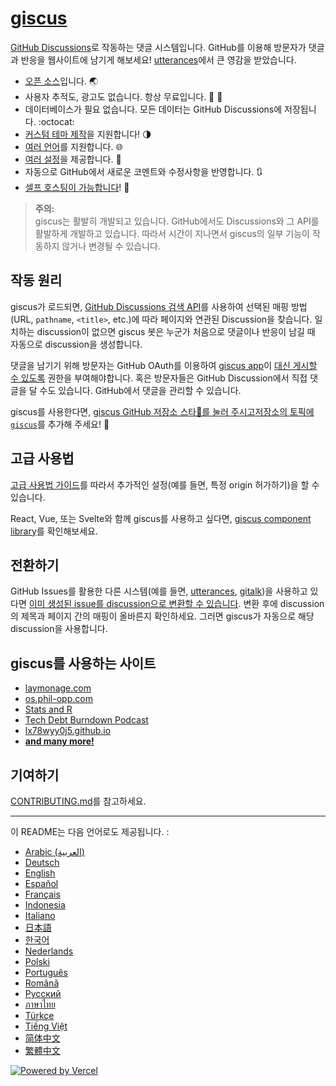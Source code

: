 # [giscus][giscus]

[GitHub Discussions][discussions]로 작동하는 댓글 시스템입니다. GitHub를 이용해 방문자가 댓글과 반응을 웹사이트에 남기게 해보세요! [utterances][utterances]에서 큰 영감을 받았습니다.

- [오픈 소스][repo]입니다. 🌏
- 사용자 추적도, 광고도 없습니다. 항상 무료입니다. 📡 🚫
- 데이터베이스가 필요 없습니다. 모든 데이터는 GitHub Discussions에 저장됩니다. :octocat:
- [커스텀 테마 제작][creating-custom-themes]을 지원합니다! 🌗
- [여러 언어][multiple-languages]를 지원합니다. 🌐
- [여러 설정][advanced-usage]을 제공합니다. 🔧
- 자동으로 GitHub에서 새로운 코멘트와 수정사항을 반영합니다. 🔃
- [셀프 호스팅이 가능합니다][self-hosting]! 🤳

> **주의:**\
> giscus는 활발히 개발되고 있습니다. GitHub에서도 Discussions와 그 API를 활발하게 개발하고 있습니다. 따라서 시간이 지나면서 giscus의 일부 기능이 작동하지 않거나 변경될 수 있습니다.

## 작동 원리

giscus가 로드되면, [GitHub Discussions 검색 API][search-api]를 사용하여 선택된 매핑 방법(URL, `pathname`, `<title>`, etc.)에 따라 페이지와 연관된 Discussion을 찾습니다. 일치하는 discussion이 없으면 giscus 봇은 누군가 처음으로 댓글이나 반응이 남길 때 자동으로 discussion을 생성합니다.

댓글을 남기기 위해 방문자는 GitHub OAuth를 이용하여 [giscus app][giscus-app]이 [대신 게시할 수 있도록][authorization] 권한을 부여해야합니다. 혹은 방문자들은 GitHub Discussion에서 직접 댓글을 달 수도 있습니다. GitHub에서 댓글을 관리할 수 있습니다.

[giscus]: https://giscus.app/ko
[discussions]: https://docs.github.com/en/discussions
[utterances]: https://github.com/utterance/utterances
[repo]: https://github.com/giscus/giscus
[advanced-usage]: https://github.com/giscus/giscus/blob/main/ADVANCED-USAGE.md
[creating-custom-themes]: https://github.com/giscus/giscus/blob/main/ADVANCED-USAGE.md#data-theme
[multiple-languages]: https://github.com/giscus/giscus/blob/main/CONTRIBUTING.md#adding-localizations
[self-hosting]: https://github.com/giscus/giscus/blob/main/SELF-HOSTING.md
[search-api]: https://docs.github.com/en/graphql/guides/using-the-graphql-api-for-discussions#search
[giscus-app]: https://github.com/apps/giscus
[authorization]: https://docs.github.com/en/developers/apps/identifying-and-authorizing-users-for-github-apps

<!-- configuration -->

giscus를 사용한다면, [giscus GitHub 저장소 스타🌟를 눌러 주시고][repo][저장소의 토픽에][topic-howto] [`giscus`][giscus-topic]를 추가해 주세요! 🎉

## 고급 사용법

[고급 사용법 가이드][advanced-usage]를 따라서 추가적인 설정(예를 들면, 특정 origin 허가하기)을 할 수 있습니다.

React, Vue, 또는 Svelte와 함께 giscus를 사용하고 싶다면, [giscus component library][giscus-component]를 확인해보세요.

## 전환하기

GitHub Issues를 활용한 다른 시스템(예를 들면, [utterances][utterances], [gitalk][gitalk])을 사용하고 있다면 [이미 생성된 issue를 discussion으로 변환할 수 있습니다][convert]. 변환 후에 discussion의 제목과 페이지 간의 매핑이 올바른지 확인하세요. 그러면 giscus가 자동으로 해당 discussion을 사용합니다.

## giscus를 사용하는 사이트

- [laymonage.com][laymonage-website]
- [os.phil-opp.com][os-phil-opp]
- [Stats and R][statsandr]
- [Tech Debt Burndown Podcast][techdebtburndown]
- [lx78wyy0j5.github.io][lx78wyy0j5]
- [**and many more!**][giscus-topic]

## 기여하기

[CONTRIBUTING.md][contributing]를 참고하세요.

[giscus-component]: https://github.com/giscus/giscus-component
[repo]: https://github.com/giscus/giscus
[giscus-topic]: https://github.com/topics/giscus
[topic-howto]: https://docs.github.com/en/github/administering-a-repository/classifying-your-repository-with-topics
[advanced-usage]: https://github.com/giscus/giscus/blob/main/ADVANCED-USAGE.md
[utterances]: https://github.com/utterance/utterances
[gitalk]: https://github.com/gitalk/gitalk
[convert]: https://docs.github.com/en/discussions/managing-discussions-for-your-community/moderating-discussions#converting-an-issue-to-a-discussion
[laymonage-website]: https://laymonage.com/posts/giscus
[os-phil-opp]: https://os.phil-opp.com
[statsandr]: https://statsandr.com
[techdebtburndown]: https://techdebtburndown.com
[lx78wyy0j5]: https://lx78wyy0j5.github.io/
[contributing]: https://github.com/giscus/giscus/blob/main/CONTRIBUTING.md

<!-- end -->

---

이 README는 다음 언어로도 제공됩니다. :

- [Arabic (العربية)](README.ar.md)
- [Deutsch](README.de.md)
- [English](README.md)
- [Español](README.es.md)
- [Français](README.fr.md)
- [Indonesia](README.id.md)
- [Italiano](README.it.md)
- [日本語](README.ja.md)
- [한국어](README.ko.md)
- [Nederlands](README.nl.md)
- [Polski](README.pl.md)
- [Português](README.pt.md)
- [Română](README.ro.md)
- [Русский](README.ru.md)
- [ภาษาไทย](README.th.md)
- [Türkçe](README.tr.md)
- [Tiếng Việt](README.vi.md)
- [简体中文](README.zh-CN.md)
- [繁體中文](README.zh-TW.md)

[![Powered by Vercel](public/powered-by-vercel.svg)][vercel]

[vercel]: https://vercel.com/?utm_source=giscus&utm_campaign=oss
